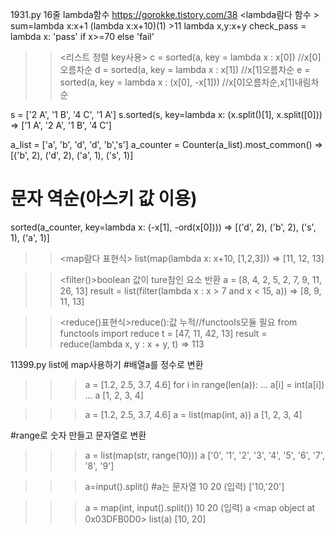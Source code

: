 1931.py 16줄 lambda함수
https://gorokke.tistory.com/38
<lambda람다 함수 >
sum=lambda x:x+1
(lambda x:x+10)(1) >11
lambda x,y:x+y
check_pass = lambda x: 'pass' if x>=70 else 'fail'

>><리스트 정렬 key사용>
c = sorted(a, key = lambda x : x[0]) //x[0]오름차순
d = sorted(a, key = lambda x : x[1]) //x[1]오름차순
e = sorted(a, key = lambda x : (x[0], -x[1])) //x[0]오름차순,x[1]내림차순

s = ['2 A', '1 B', '4 C', '1 A']
s.sorted(s, key=lambda x: (x.split()[1], x.split([0]))
=> ['1 A', '2 A', '1 B', '4 C']

a_list = ['a', 'b', 'd', 'd', 'b','s']
a_counter = Counter(a_list).most_common()
=> [('b', 2), ('d', 2), ('a', 1), ('s', 1)]

# 문자 역순(아스키 값 이용)
sorted(a_counter,  key=lambda x: (-x[1], -ord(x[0])))
=> [('d', 2), ('b', 2), ('s', 1), ('a', 1)]
 
 >><map람다 표현식>
 list(map(lambda x: x+10, [1,2,3]))
=> [11, 12, 13]

>><filter()>boolean 값이 ture참인 요소 반환
a = [8, 4, 2, 5, 2, 7, 9, 11, 26, 13]
result = list(filter(lambda x : x > 7 and x < 15, a))
=> [8, 9, 11, 13]

>><reduce()표현식>reduce():값 누적//functools모듈 필요
from functools import reduce t = [47, 11, 42, 13]
 result = reduce(lambda x, y : x + y, t)
=> 113

11399.py list에 map사용하기
#배열a를 정수로 변환
>>> a = [1.2, 2.5, 3.7, 4.6]
>>> for i in range(len(a)):
...     a[i] = int(a[i])
...
>>> a
[1, 2, 3, 4]

>>> a = [1.2, 2.5, 3.7, 4.6]
>>> a = list(map(int, a))
>>> a
[1, 2, 3, 4]

#range로 숫자 만들고 문자열로 변환
>>> a = list(map(str, range(10)))
>>> a
['0', '1', '2', '3', '4', '5', '6', '7', '8', '9']

>>> a=input().split() #a는 문자열
10 20 (입력)
>>> ['10,'20']

>>> a = map(int, input().split())
10 20 (입력)
>>> a
<map object at 0x03DFB0D0>
>>> list(a)
[10, 20]

